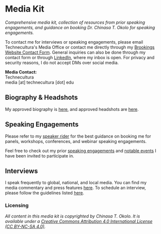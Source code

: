 # Media Kit
_Comprehensive media kit, collection of resources from prior speaking engagements, and guidance on booking Dr. Chinasa T. Okolo for speaking engagements._

To contact me for interviews or speaking engagements, please email Technecultura's Media Office or contact me directly through my [Brookings Website Contact Form](https://www.brookings.edu/people/chinasa-t-okolo/). General inquiries can also be done through my contact form or through [LinkedIn](https://www.linkedin.com/in/chinasatokolo), where my inbox is open. For privacy and security reasons, I do not accept DMs over social media.

**Media Contact:** \
Technecultura \
media [at] technecultura [dot] edu

## Biography & Headshots
My approved biography is [here](https://github.com/chinasatokolo/MediaKit/blob/main/biography-details.md), and approved headshots are [here](https://drive.google.com/drive/folders/1ycomAbWO8v8cx2Ydv0O8sw-78uP1ZDH-?usp=sharing).

## Speaking Engagements
Please refer to my [speaker rider](https://github.com/chinasatokolo/MediaKit/blob/main/speaker-rider.md) for the best guidance on booking me for panels, workshops, conferences, and webinar speaking engagements.

Feel free to check out my prior [speaking engagements](https://github.com/chinasatokolo/MediaKit/blob/main/speaking.md) and [notable events](https://github.com/chinasatokolo/MediaKit/blob/main/notable-engagements.md) I have been invited to participate in.

## Interviews
I speak frequently to global, national, and local media. You can find my media commentary and press features [here](https://github.com/chinasatokolo/MediaKit/blob/main/media-press.md). To schedule an interview, please follow the guidelines listed [here](https://github.com/chinasatokolo/MediaKit/blob/main/interview-guide.md).


### Licensing
_All content in this media kit is copyrighted by Chinasa T. Okolo. It is available under a [Creative Commons Attribution 4.0 International License (CC BY-NC-SA 4.0)](https://creativecommons.org/licenses/by-nc-sa/4.0/)._
